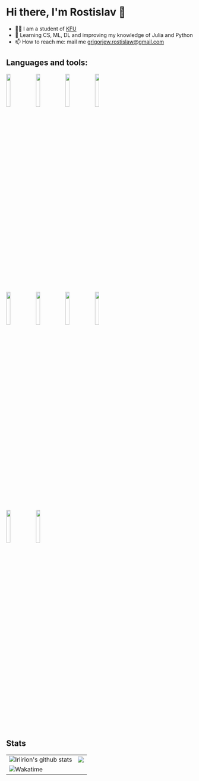 # Hi there, I'm Rostislav 👋


- 👨‍🎓 I am a student of [KFU](https://kpfu.ru)
- 🌱 Learning CS, ML, DL and improving my knowledge of Julia and Python
- 📫 How to reach me: mail me grigorjew.rostislaw@gmail.com

</p>



## Languages and tools:

<p max_width=450>
  <img width=15% src="https://www.vectorlogo.zone/logos/python/python-ar21.svg">
  <img width=15% src="https://www.vectorlogo.zone/logos/julialang/julialang-ar21.svg"> 
  <img width=15% src="https://www.vectorlogo.zone/logos/pytorch/pytorch-ar21.svg">
  <img width=15% src="https://www.vectorlogo.zone/logos/tensorflow/tensorflow-ar21.svg">
  <br>
  <img width=15% src="https://www.vectorlogo.zone/logos/postgresql/postgresql-ar21.svg">
  <img width=15% src="https://www.vectorlogo.zone/logos/docker/docker-ar21.svg">
  <img width=15% src="https://www.vectorlogo.zone/logos/gnu_bash/gnu_bash-official.svg">
  <img width=15% src="https://www.vectorlogo.zone/logos/ubuntu/ubuntu-ar21.svg">
  <br>
  <img width=15% src="https://www.vectorlogo.zone/logos/jupyter/jupyter-ar21.svg">
  <img width=15% src="https://www.vectorlogo.zone/logos/git-scm/git-scm-ar21.svg">
</p>

<h2>Stats</h2>

<!-- Your github readme stats
You can use this api: https://github.com/anuraghazra/github-readme-stats
-->
<table>
    <tr>
      <td>
        <img src="https://github-readme-stats.vercel.app/api?username=irlirion&count_private=true&show_icons=true&theme=gruvbox&hide_border=true&custom_title=My GitHub stats for this year" alt="Irlirion's github stats">
      </td>
      <td>
        <img  src="https://github-readme-stats.vercel.app/api/top-langs/?username=irlirion&layout=compact&theme=gruvbox&hide_border=true&card_width=445&langs_count=11&custom_title=Most used languages among all projects" at="Top Langs">
      </td>
    </tr>
    <tr>
       <td>
           <img  src="https://github-readme-stats.vercel.app/api/wakatime?username=@irlirion&theme=gruvbox&hide_border=true&custom_title=How much time I spent last 7 days for..." alt="Wakatime">
      </td>
    </tr>
</table>
